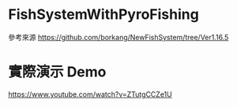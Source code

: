 # FishSystemWithPyroFishing
參考來源 https://github.com/borkang/NewFishSystem/tree/Ver1.16.5
# 實際演示 Demo
https://www.youtube.com/watch?v=ZTutgCCZe1U
